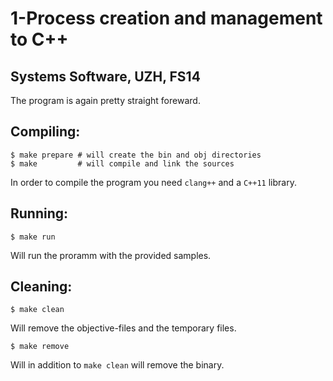 # 1-Process creation and management to C++
## Systems Software, UZH, FS14

The program is again pretty straight foreward.

## Compiling:

    $ make prepare # will create the bin and obj directories
    $ make         # will compile and link the sources

In order to compile the program you need `clang++` and a `C++11` library.

## Running:

    $ make run

Will run the proramm with the provided samples.

## Cleaning:

    $ make clean

Will remove the objective-files and the temporary files.

    $ make remove

Will in addition to `make clean` will remove the binary.